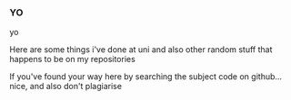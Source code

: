 ### YO

yo

Here are some things i've done at uni and also other random stuff that happens to be on my repositories

If you've found your way here by searching the subject code on github... nice, and also don't plagiarise 



<!--
**jamuupolyy/jamuupolyy** is a ✨ _special_ ✨ repository because its `README.md` (this file) appears on your GitHub profile.

Here are some ideas to get you started:

- 🔭 I’m currently working on ...
- 🌱 I’m currently learning ...
- 👯 I’m looking to collaborate on ...
- 🤔 I’m looking for help with ...
- 💬 Ask me about ...
- 📫 How to reach me: ...
- 😄 Pronouns: ...
- ⚡ Fun fact: ...
-->
